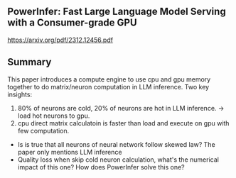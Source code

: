 
## PowerInfer: Fast Large Language Model Serving with a Consumer-grade GPU 

https://arxiv.org/pdf/2312.12456.pdf


## Summary
This paper introduces a compute engine to use cpu and 
gpu memory together to do matrix/neuron computation in LLM inference.
Two key insights:
1. 80% of neurons are cold, 20% of neurons are hot in LLM inference. -> load hot neurons to gpu.
2. cpu direct matrix calculatoin is faster than load and execute on gpu with few computation.

- Is is true that all neurons of neural network follow skewed law? The paper only mentions LLM inference
- Quality loss when skip cold neuron calculation, what's the numerical impact of this one? How does 
PowerInfer solve this one? 


